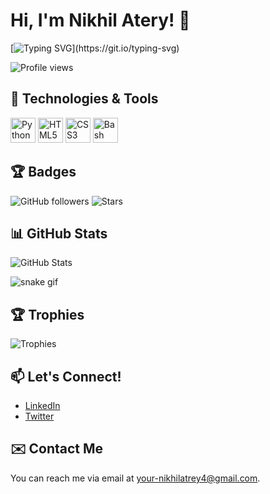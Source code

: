 # Hi, I'm Nikhil Atery! 👋

[![Typing SVG](https://readme-typing-svg.herokuapp.com?font=Fira+Code&size=25&color=F72585&lines=Aspiring+Bug+Bounty+Hunter;Web+Developer+in+Progress;Learning+Every+Day!)](https://git.io/typing-svg)

![Profile views](https://komarev.com/ghpvc/?username=NikhilAtrey&color=blue&style=flat-square)

## 🔧 Technologies & Tools  
<div>
    <img src="https://cdn.jsdelivr.net/gh/devicons/devicon/icons/python/python-original.svg" width="40" height="40" title="Python"/> 
    <img src="https://cdn.jsdelivr.net/gh/devicons/devicon/icons/html5/html5-original.svg" width="40" height="40" title="HTML5"/>
    <img src="https://cdn.jsdelivr.net/gh/devicons/devicon/icons/css3/css3-original.svg" width="40" height="40" title="CSS3"/>
    <img src="https://cdn.jsdelivr.net/gh/devicons/devicon/icons/bash/bash-original.svg" width="40" height="40" title="Bash"/>
</div>

## 🏆 Badges  
![GitHub followers](https://img.shields.io/github/followers/NikhilAtrey?label=Follow&style=social)
![Stars](https://img.shields.io/github/stars/NikhilAtrey?label=Stars&style=social)

## 📊 GitHub Stats
![GitHub Stats](https://github-readme-stats.vercel.app/api?username=NikhilAtrey&show_icons=true&theme=radical)

![snake gif](https://github.com/NikhilAtery/NikhilAtrey/blob/output/github-contribution-grid-snake.svg)

## 🏆 Trophies  
![Trophies](https://github-profile-trophy.vercel.app/?username=NikhilAtrey&theme=onestar&no-frame=true&margin-w=15)

## 📫 Let's Connect!  
- [LinkedIn](https://www.linkedin.com/in/nikhil-atrey01/)
- [Twitter](https://x.com/AtreyNikhil) <!-- Add your Twitter link here -->

## ✉️ Contact Me  
You can reach me via email at [your-nikhilatrey4@gmail.com](mailto:nikhilatrey4@gmail.com).
